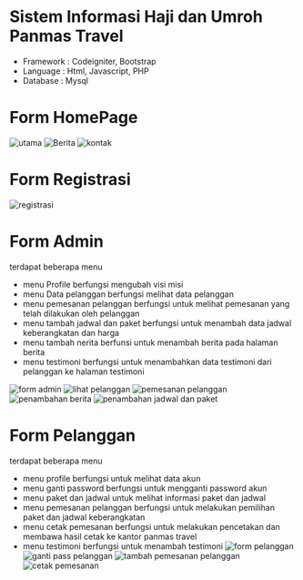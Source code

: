 # Sistem Informasi Haji dan Umroh Panmas Travel

- Framework : Codeigniter, Bootstrap
- Language  : Html, Javascript, PHP
- Database  : Mysql

# Form HomePage
![utama](https://user-images.githubusercontent.com/70549506/209330378-29ab868b-996e-4638-b3a1-9bc0031b6fb9.PNG)
![Berita](https://user-images.githubusercontent.com/70549506/209330429-89badcb8-dc15-440e-89e4-05619fdcee4f.PNG)
![kontak](https://user-images.githubusercontent.com/70549506/209330438-19be8ef6-c796-4418-86ea-646c85f2e694.PNG)

# Form Registrasi
![registrasi](https://user-images.githubusercontent.com/70549506/209330487-f8720af8-33b7-48f6-8b83-37bb416831bb.PNG)

# Form Admin
terdapat beberapa menu
- menu Profile berfungsi mengubah visi misi
- menu Data pelanggan berfungsi melihat data pelanggan
- menu pemesanan pelanggan berfungsi untuk melihat pemesanan yang telah dilakukan oleh pelanggan
- menu tambah jadwal dan paket berfungsi untuk menambah data jadwal keberangkatan dan harga 
- menu tambah nerita berfunsi untuk menambah berita pada halaman berita
- menu testimoni berfungsi untuk menambahkan data testimoni dari pelanggan ke halaman testimoni

![form admin](https://user-images.githubusercontent.com/70549506/209331028-a4f19cb9-b0b7-4126-b0da-72dbfe00ec49.PNG)
![lihat pelanggan](https://user-images.githubusercontent.com/70549506/209331071-b3f9c93b-e6af-4d29-ba6b-bf1b6999a345.PNG)
![pemesanan pelanggan](https://user-images.githubusercontent.com/70549506/209331097-2d705d65-df7b-48cd-9d21-40631019dffb.PNG)
![penambahan berita](https://user-images.githubusercontent.com/70549506/209331111-cd56ae09-ebfe-406b-bbca-56a159621380.PNG)
![penambahan jadwal dan paket](https://user-images.githubusercontent.com/70549506/209331131-44c6b8d6-bce8-4227-961f-85e0fded1f73.PNG)

# Form Pelanggan 
terdapat beberapa menu
- menu profile berfungsi untuk melihat data akun
- menu ganti password berfungsi untuk mengganti password akun
- menu paket dan jadwal untuk melihat informasi paket dan jadwal
- menu pemesanan pelanggan berfungsi untuk melakukan pemilihan paket dan jadwal keberangkatan
- menu cetak pemesanan berfungsi untuk melakukan pencetakan dan membawa hasil cetak ke kantor panmas travel
- menu testimoni berfungsi untuk menambah testimoni
![form pelanggan](https://user-images.githubusercontent.com/70549506/209331778-beef4d8b-4d59-43d1-aaad-123a256b5c76.PNG)
![ganti pass pelanggan](https://user-images.githubusercontent.com/70549506/209331765-24831046-0e5d-4de3-9b40-f7670b0c46bf.PNG)
![tambah pemesanan pelanggan](https://user-images.githubusercontent.com/70549506/209331854-61890c21-7046-4680-af5e-693272727304.PNG)
![cetak pemesanan](https://user-images.githubusercontent.com/70549506/209331886-d894e487-6c21-430e-96c6-2e98abb2b3e9.PNG)


